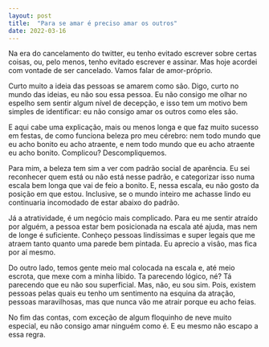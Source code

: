 ```yaml
---
layout: post
title:  "Para se amar é preciso amar os outros"
date: 2022-03-16
---
```


Na era do cancelamento do twitter, eu tenho evitado escrever sobre certas coisas, ou, pelo menos, tenho evitado escrever e assinar. Mas hoje acordei com vontade de ser cancelado. Vamos falar de amor-próprio.

<!--more-->

Curto muito a ideia das pessoas se amarem como são. Digo, curto no mundo das ideias, eu não sou essa pessoa. Eu não consigo me olhar no espelho sem sentir algum nível de decepção, e isso tem um motivo bem simples de identificar: eu não consigo amar os outros como eles são.

E aqui cabe uma explicação, mais ou menos longa e que faz muito sucesso em festas, de como funciona beleza pro meu cérebro: nem todo mundo que eu acho bonito eu acho atraente, e nem todo mundo que eu acho atraente eu acho bonito. Complicou? Descompliquemos.

Para mim, a beleza tem sim a ver com padrão social de aparência. Eu sei reconhecer quem está ou não está nesse padrão, e categorizar isso numa escala bem longa que vai de feio a bonito. E, nessa escala, eu não gosto da posição em que estou. Inclusive, se o mundo inteiro me achasse lindo eu continuaria incomodado de estar abaixo do padrão.

Já a atratividade, é um negócio mais complicado. Para eu me sentir atraído por alguém, a pessoa estar bem posicionada na escala até ajuda, mas nem de longe é suficiente. Conheço pessoas lindíssimas e super legais que me atraem tanto quanto uma parede bem pintada. Eu aprecio a visão, mas fica por aí mesmo.

Do outro lado, temos gente meio mal colocada na escala e, até meio escrota, que mexe com a minha libido. Ta parecendo lógico, né? Tá parecendo que eu não sou superficial. Mas, não, eu sou sim. Pois, existem pessoas pelas quais eu tenho um sentimento na esquina da atração, pessoas maravilhosas, mas que nunca vão me atrair porque eu acho feias.

No fim das contas, com exceção de algum floquinho de neve muito especial, eu não consigo amar ninguém como é. E eu mesmo não escapo a essa regra.